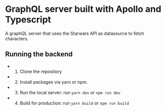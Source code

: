 # GraphQL server built with Apollo and Typescript
A graphQL server that uses the Starwars API as datasource to fetch characters.


## Running the backend

- 1. Clone the repository
- 2. Install packages via yarn or npm.
- 3. Run the local server: run `yarn dev` or `npm run dev`
- 4. Build for production: run `yarn build` or `npm run build`